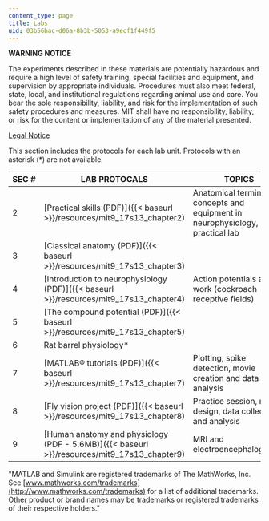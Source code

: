 ```yaml
---
content_type: page
title: Labs
uid: 03b56bac-d06a-8b3b-5053-a9ecf1f449f5
---
```


**WARNING NOTICE**

The experiments described in these materials are potentially hazardous and require a high level of safety training, special facilities and equipment, and supervision by appropriate individuals. Procedures must also meet federal, state, local, and institutional regulations regarding animal use and care. You bear the sole responsibility, liability, and risk for the implementation of such safety procedures and measures. MIT shall have no responsibility, liability, or risk for the content or implementation of any of the material presented.  
  
[Legal Notice](/terms/)

This section includes the protocols for each lab unit. Protocols with an asterisk (\*) are not available.

| SEC # | LAB PROTOCALS | TOPICS |
| --- | --- | --- |
| 2 | [Practical skills (PDF)]({{< baseurl >}}/resources/mit9_17s13_chapter2) | Anatomical terminology, concepts and equipment in neurophysiology, practical lab |
| 3 | [Classical anatomy (PDF)]({{< baseurl >}}/resources/mit9_17s13_chapter3) | &nbsp; |
| 4 | [Introduction to neurophysiology (PDF)]({{< baseurl >}}/resources/mit9_17s13_chapter4) | Action potentials at work (cockroach receptive fields) |
| 5 | [The compound potential (PDF)]({{< baseurl >}}/resources/mit9_17s13_chapter5) | &nbsp; |
| 6 | Rat barrel physiology\* | &nbsp; |
| 7 | [MATLAB® tutorials (PDF)]({{< baseurl >}}/resources/mit9_17s13_chapter7) | Plotting, spike detection, movie creation and data analysis |
| 8 | [Fly vision project (PDF)]({{< baseurl >}}/resources/mit9_17s13_chapter8) | Practice session, movie design, data collection and analysis |
| 9 | [Human anatomy and physiology (PDF - 5.6MB)]({{< baseurl >}}/resources/mit9_17s13_chapter9) | MRI and electroencephalography 

"MATLAB and Simulink are registered trademarks of The MathWorks, Inc. See [www.mathworks.com/trademarks](http://www.mathworks.com/trademarks) for a list of additional trademarks. Other product or brand names may be trademarks or registered trademarks of their respective holders."